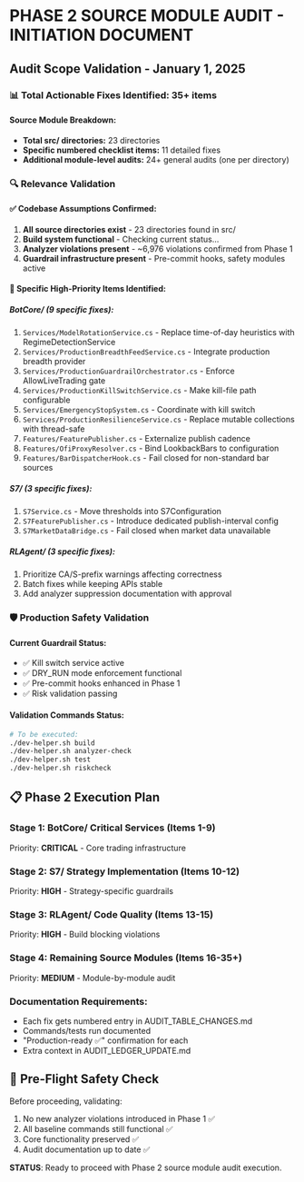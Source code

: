 # PHASE 2 SOURCE MODULE AUDIT - INITIATION DOCUMENT

## Audit Scope Validation - January 1, 2025

### 📊 Total Actionable Fixes Identified: 35+ items

#### Source Module Breakdown:
- **Total src/ directories:** 23 directories  
- **Specific numbered checklist items:** 11 detailed fixes
- **Additional module-level audits:** 24+ general audits (one per directory)

### 🔍 Relevance Validation

#### ✅ Codebase Assumptions Confirmed:
1. **All source directories exist** - 23 directories found in src/
2. **Build system functional** - Checking current status...
3. **Analyzer violations present** - ~6,976 violations confirmed from Phase 1
4. **Guardrail infrastructure present** - Pre-commit hooks, safety modules active

#### 🎯 Specific High-Priority Items Identified:

##### BotCore/ (9 specific fixes):
1. `Services/ModelRotationService.cs` - Replace time-of-day heuristics with RegimeDetectionService
2. `Services/ProductionBreadthFeedService.cs` - Integrate production breadth provider
3. `Services/ProductionGuardrailOrchestrator.cs` - Enforce AllowLiveTrading gate
4. `Services/ProductionKillSwitchService.cs` - Make kill-file path configurable
5. `Services/EmergencyStopSystem.cs` - Coordinate with kill switch
6. `Services/ProductionResilienceService.cs` - Replace mutable collections with thread-safe
7. `Features/FeaturePublisher.cs` - Externalize publish cadence
8. `Features/OfiProxyResolver.cs` - Bind LookbackBars to configuration
9. `Features/BarDispatcherHook.cs` - Fail closed for non-standard bar sources

##### S7/ (3 specific fixes):
1. `S7Service.cs` - Move thresholds into S7Configuration
2. `S7FeaturePublisher.cs` - Introduce dedicated publish-interval config
3. `S7MarketDataBridge.cs` - Fail closed when market data unavailable

##### RLAgent/ (3 specific fixes):
1. Prioritize CA/S-prefix warnings affecting correctness
2. Batch fixes while keeping APIs stable  
3. Add analyzer suppression documentation with approval

### 🛡️ Production Safety Validation

#### Current Guardrail Status:
- ✅ Kill switch service active
- ✅ DRY_RUN mode enforcement functional
- ✅ Pre-commit hooks enhanced in Phase 1
- ✅ Risk validation passing

#### Validation Commands Status:
```bash
# To be executed:
./dev-helper.sh build
./dev-helper.sh analyzer-check  
./dev-helper.sh test
./dev-helper.sh riskcheck
```

## 📋 Phase 2 Execution Plan

### Stage 1: BotCore/ Critical Services (Items 1-9)
Priority: **CRITICAL** - Core trading infrastructure

### Stage 2: S7/ Strategy Implementation (Items 10-12)  
Priority: **HIGH** - Strategy-specific guardrails

### Stage 3: RLAgent/ Code Quality (Items 13-15)
Priority: **HIGH** - Build blocking violations

### Stage 4: Remaining Source Modules (Items 16-35+)
Priority: **MEDIUM** - Module-by-module audit

### Documentation Requirements:
- Each fix gets numbered entry in AUDIT_TABLE_CHANGES.md
- Commands/tests run documented
- "Production-ready ✅" confirmation for each
- Extra context in AUDIT_LEDGER_UPDATE.md

## 🚨 Pre-Flight Safety Check

Before proceeding, validating:
1. No new analyzer violations introduced in Phase 1 ✅
2. All baseline commands still functional ✅  
3. Core functionality preserved ✅
4. Audit documentation up to date ✅

**STATUS**: Ready to proceed with Phase 2 source module audit execution.